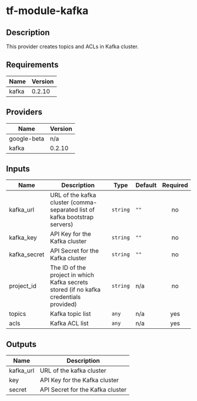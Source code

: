 # tf-module-kafka

## Description

This provider creates topics and ACLs in Kafka cluster.


## Requirements

| Name | Version |
|------|---------|
| kafka | 0.2.10 |

## Providers

| Name | Version |
|------|---------|
| google-beta | n/a |
| kafka | 0.2.10 |

## Inputs

| Name | Description | Type | Default | Required |
|------|-------------|------|---------|:--------:|
| kafka\_url | URL of the kafka cluster (comma-separated list of kafka bootstrap servers) | `string` | `""` | no |
| kafka\_key | API Key for the Kafka cluster | `string` | `""` | no |
| kafka\_secret | API Secret for the Kafka cluster | `string` | `""` | no |
| project\_id | The ID of the project in which Kafka secrets stored (if no kafka credentials provided) | `string` | n/a | no |
| topics | Kafka topic list | `any` | n/a | yes |
| acls | Kafka ACL list | `any` | n/a | yes |

## Outputs

| Name | Description |
|------|-------------|
| kafka\_url | URL of the kafka cluster |
| key | API Key for the Kafka cluster |
| secret | API Secret for the Kafka cluster |

